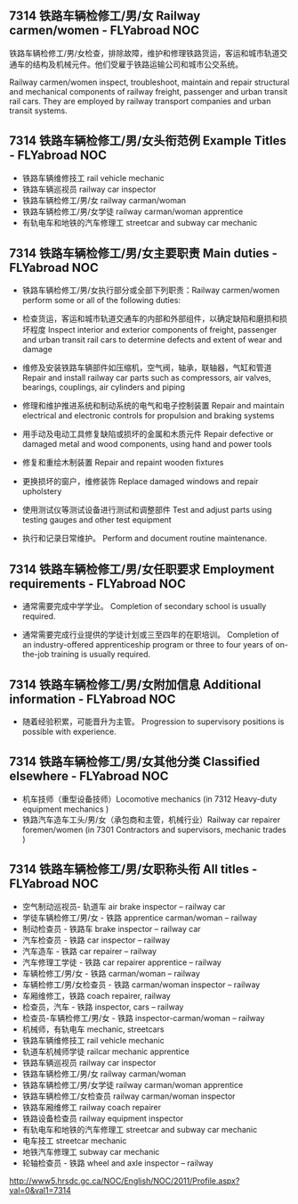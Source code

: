 ## 7314 铁路车辆检修工/男/女 Railway carmen/women - FLYabroad NOC

铁路车辆检修工/男/女检查，排除故障，维护和修理铁路货运，客运和城市轨道交通车的结构及机械元件。他们受雇于铁路运输公司和城市公交系统。

Railway carmen/women inspect, troubleshoot, maintain and repair structural and mechanical components of railway freight, passenger and urban transit rail cars. They are employed by railway transport companies and urban transit systems. 

## 7314 铁路车辆检修工/男/女头衔范例 Example Titles - FLYabroad NOC

* 铁路车辆维修技工 rail vehicle mechanic
* 铁路车辆巡视员 railway car inspector
* 铁路车辆检修工/男/女 railway carman/woman
* 铁路车辆检修工/男/女学徒 railway carman/woman apprentice
* 有轨电车和地铁的汽车修理工 streetcar and subway car mechanic

## 7314 铁路车辆检修工/男/女主要职责 Main duties - FLYabroad NOC

* 铁路车辆检修工/男/女执行部分或全部下列职责：Railway carmen/women perform some or all of the following duties:

* 检查货运，客运和城市轨道交通车的内部和外部组件，以确定缺陷和磨损和损坏程度
Inspect interior and exterior components of freight, passenger and urban transit rail cars to determine defects and extent of wear and damage

* 维修及安装铁路车辆部件如压缩机，空气阀，轴承，联轴器，气缸和管道
Repair and install railway car parts such as compressors, air valves, bearings, couplings, air cylinders and piping

* 修理和维护推进系统和制动系统的电气和电子控制装置
Repair and maintain electrical and electronic controls for propulsion and braking systems

* 用手动及电动工具修复缺陷或损坏的金属和木质元件
Repair defective or damaged metal and wood components, using hand and power tools

* 修复和重绘木制装置
Repair and repaint wooden fixtures

* 更换损坏的窗户，维修装饰
Replace damaged windows and repair upholstery

* 使用测试仪等测试设备进行测试和调整部件
Test and adjust parts using testing gauges and other test equipment

* 执行和记录日常维护。
Perform and document routine maintenance.

## 7314 铁路车辆检修工/男/女任职要求 Employment requirements - FLYabroad NOC

* 通常需要完成中学学业。
Completion of secondary school is usually required.

* 通常需要完成行业提供的学徒计划或三至四年的在职培训。
Completion of an industry-offered apprenticeship program or three to four years of on-the-job training is usually required.

## 7314 铁路车辆检修工/男/女附加信息 Additional information - FLYabroad NOC

* 随着经验积累，可能晋升为主管。
Progression to supervisory positions is possible with experience.

## 7314 铁路车辆检修工/男/女其他分类 Classified elsewhere - FLYabroad NOC

* 机车技师（重型设备技师）Locomotive mechanics (in 7312 Heavy-duty equipment mechanics )
* 铁路汽车造车工头/男/女（承包商和主管，机械行业）Railway car repairer foremen/women (in 7301 Contractors and supervisors, mechanic trades )

## 7314 铁路车辆检修工/男/女职称头衔 All titles - FLYabroad NOC

* 空气制动巡视员- 轨道车 air brake inspector – railway car
* 学徒车辆检修工/男/女 - 铁路 apprentice carman/woman – railway
* 制动检查员 - 铁路车 brake inspector – railway car
* 汽车检查员 - 铁路 car inspector – railway
* 汽车造车 - 铁路 car repairer – railway
* 汽车修理工学徒 - 铁路 car repairer apprentice – railway
* 车辆检修工/男/女 - 铁路 carman/woman – railway
* 车辆检修工/男/女检查员 - 铁路 carman/woman inspector – railway
* 车厢维修工，铁路 coach repairer, railway
* 检查员，汽车 - 铁路 inspector, cars – railway
* 检查员-车辆检修工/男/女 - 铁路 inspector-carman/woman – railway
* 机械师，有轨电车 mechanic, streetcars
* 铁路车辆维修技工 rail vehicle mechanic
* 轨道车机械师学徒 railcar mechanic apprentice
* 铁路车辆巡视员 railway car inspector
* 铁路车辆检修工/男/女 railway carman/woman
* 铁路车辆检修工/男/女学徒 railway carman/woman apprentice
* 铁路车辆检修工/女检查员 railway carman/woman inspector
* 铁路车厢维修工 railway coach repairer
* 铁路设备检查员 railway equipment inspector
* 有轨电车和地铁的汽车修理工 streetcar and subway car mechanic
* 电车技工 streetcar mechanic
* 地铁汽车修理工 subway car mechanic
* 轮轴检查员 - 铁路 wheel and axle inspector – railway

http://www5.hrsdc.gc.ca/NOC/English/NOC/2011/Profile.aspx?val=0&val1=7314